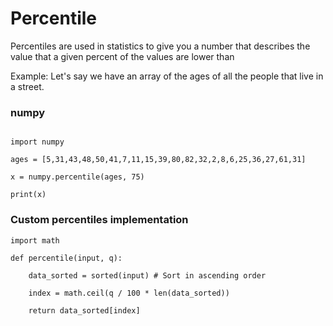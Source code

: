# Percentile

Percentiles are used in statistics to give you a number that describes the value that a given percent of the values are lower than

Example: Let's say we have an array of the ages of all the people that live in a street.

### numpy

```

import numpy

ages = [5,31,43,48,50,41,7,11,15,39,80,82,32,2,8,6,25,36,27,61,31]

x = numpy.percentile(ages, 75)

print(x)
```

### Custom percentiles implementation

```
import math

def percentile(input, q):

    data_sorted = sorted(input) # Sort in ascending order
    
    index = math.ceil(q / 100 * len(data_sorted))

    return data_sorted[index]
```
